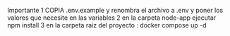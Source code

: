 Importante 
1 COPIA .env.example y renombra el archivo a .env y poner los valores que necesite en las variables
2 en la carpeta node-app ejecutar npm install
3 en la carpeta raiz del proyecto : docker compose up -d